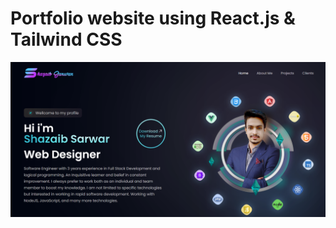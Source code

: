 # Portfolio website using React.js & Tailwind CSS

![Shazaib Sarwar](https://github.com/ShazaibSarwar/My-Portfolio-React/blob/main/public/info.png)


